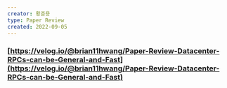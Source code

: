 ```yaml
---
creator: 황준용
type: Paper Review
created: 2022-09-05
---
```

### [https://velog.io/@brian11hwang/Paper-Review-Datacenter-RPCs-can-be-General-and-Fast](https://velog.io/@brian11hwang/Paper-Review-Datacenter-RPCs-can-be-General-and-Fast)